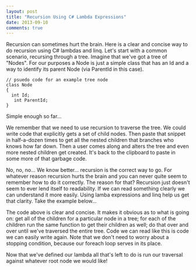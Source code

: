 ```yaml
---
layout: post
title: "Recursion Using C# Lambda Expressions"
date: 2013-09-10
comments: true
---
```

Recursion can sometimes hurt the brain. Here is a clear and concise way to do recursion using C# lambdas and linq. 
Let's sta<!--more-->rt with a common scenario, recursing through a tree. Imagine that we've got a tree of "Nodes". For 
our purposes a Node is just a simple class that has an Id and a way to identify its parent Node (via ParentId in this case).

    // psuedo code for an example tree node
    class Node 
    {
      int Id;
       int ParentId;
    }

Simple enough so far...  

We remember that we need to use recursion to traverse the tree. We could write code that explicitly gets a set 
of child nodes. Then paste that snippet in half-a-dozen times to get all the nested children that branches who knows 
how far down. Then a user comes along and alters the tree and even more nested children get created. It's back to the 
clipboard to paste in some more of that garbage code.

No, no, no... We know better... recursion is the correct way to go. For whatever reason recursion hurts the brain and 
you can never quite seem to remember how to do it correctly. The reason for that? Recursion just doesn't seem to ever 
lend itself to readability. If we can read something clearly we can understand it more easily. Using lamba expressions 
and linq help us get that clarity. Take the example below...

<script src="https://gist.github.com/stesta/c512058a138b8d9ac1d6.js"></script>

The code above is clear and concise. It makes it obvious as to what is going on: get all of the children for a particular 
node in a tree; for each of the children run the same function to get their children as well; do that over and over until
 we've traversed the entire tree. Code we can read like this is code we can easily write again. Note that we don't need 
to worry about a stopping condition, because our foreach loop serves in its place.

Now that we've defined our lambda all that's left to do is run our traversal against whatever root node we would like!

<script src="https://gist.github.com/stesta/deaa92e2a0f2bc3daef1.js"></script>